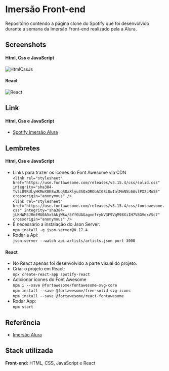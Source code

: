 # Imersão Front-end

Repositório contendo a página clone do Spotify que foi desenvolvido durante a semana da Imersão Front-end realizado pela a Alura.


## Screenshots
#### Html, Css e JavaScript
![HtmlCssJs](https://github.com/diegorafaelvieira/imersao-front-end-alura/assets/31875207/8e216aef-11fa-4420-99fb-25ae373057a9)
#### React
![React](https://github.com/diegorafaelvieira/imersao-front-end-alura/assets/31875207/481b590b-0c84-4cf1-81a0-fd872d37a892)


## Link
  #### Html, Css e JavaScript
 - [Spotify Imersão Alura](https://dreamy-fairy-6b7753.netlify.app/)


## Lembretes
#### Html, Css e JavaScript
- Links para trazer os ícones do  Font Awesome via CDN <br>
  `<link rel="stylesheet" href="https://use.fontawesome.com/releases/v5.15.4/css/solid.css"
        integrity="sha384-Tv5i09RULyHKMwX0E8wJUqSOaXlyu3SQxORObAI08iUwIalMmN5L6AvlPX2LMoSE" crossorigin="anonymous" /> ` <br>
   `<link rel="stylesheet" href="https://use.fontawesome.com/releases/v5.15.4/css/fontawesome.css"
        integrity="sha384-jLKHWM3JRmfMU0A5x5AkjWkw/EYfGUAGagvnfryNV3F9VqM98XiIH7VBGVoxVSc7" crossorigin="anonymous" /> `<br>
 - É necessário a instalação do Json Server: <br>
 `npm install -g json-server@0.17.4` <br>
 - Rodar a Api: <br>
 `json-server --watch api-artists/artists.json port 3000` 

#### React
- No React apenas foi desenvolvido a parte visual do projeto.
- Criar o projeto em React: <br>
`npx create-react-app spotify-react` <br>
- Adicionar ícones do Font Awesome <br>
`npm i --save @fortawesome/fontawesome-svg-core` <br>
`npm install --save @fortawesome/free-solid-svg-icons` <br>
`npm install --save @fortawesome/react-fontawesome` <br>
- Rodar App: <br>
`npm start`

## Referência

 - [Imersão Alura](https://cursos.alura.com.br/imersao)


## Stack utilizada

**Front-end:** HTML, CSS, JavaScript e React
